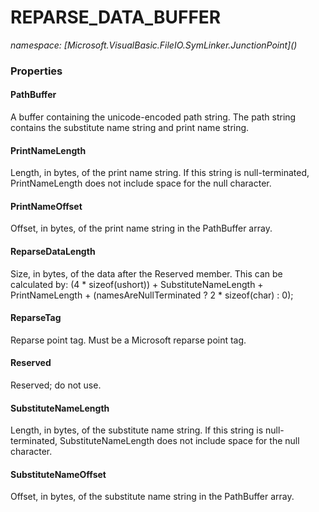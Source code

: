 ﻿# REPARSE_DATA_BUFFER
_namespace: [Microsoft.VisualBasic.FileIO.SymLinker.JunctionPoint](<a href="#" onClick="load('/docs/Microsoft.VisualBasic.FileIO.SymLinker.JunctionPoint/index.md')"></a>)_






### Properties

#### PathBuffer
A buffer containing the unicode-encoded path string. The path string contains
 the substitute name string and print name string.
#### PrintNameLength
Length, in bytes, of the print name string. If this string is null-terminated,
 PrintNameLength does not include space for the null character.
#### PrintNameOffset
Offset, in bytes, of the print name string in the PathBuffer array.
#### ReparseDataLength
Size, in bytes, of the data after the Reserved member. This can be calculated by:
 (4 * sizeof(ushort)) + SubstituteNameLength + PrintNameLength +
 (namesAreNullTerminated ? 2 * sizeof(char) : 0);
#### ReparseTag
Reparse point tag. Must be a Microsoft reparse point tag.
#### Reserved
Reserved; do not use.
#### SubstituteNameLength
Length, in bytes, of the substitute name string. If this string is null-terminated,
 SubstituteNameLength does not include space for the null character.
#### SubstituteNameOffset
Offset, in bytes, of the substitute name string in the PathBuffer array.

